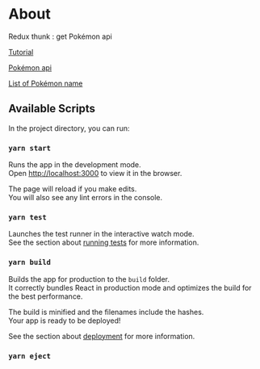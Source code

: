 # About
Redux thunk : get Pokémon api

[Tutorial](https://www.youtube.com/watch?v=Lkng78QNWJA&t=204s)


[Pokémon api](https://pokeapi.co)

[List of Pokémon name](https://bulbapedia.bulbagarden.net/wiki/List_of_Thai_Pok%C3%A9mon_names)



## Available Scripts

In the project directory, you can run:

### `yarn start`

Runs the app in the development mode.\
Open [http://localhost:3000](http://localhost:3000) to view it in the browser.

The page will reload if you make edits.\
You will also see any lint errors in the console.

### `yarn test`

Launches the test runner in the interactive watch mode.\
See the section about [running tests](https://facebook.github.io/create-react-app/docs/running-tests) for more information.

### `yarn build`

Builds the app for production to the `build` folder.\
It correctly bundles React in production mode and optimizes the build for the best performance.

The build is minified and the filenames include the hashes.\
Your app is ready to be deployed!

See the section about [deployment](https://facebook.github.io/create-react-app/docs/deployment) for more information.

### `yarn eject`
